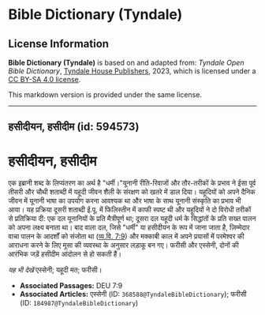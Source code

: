 # Bible Dictionary (Tyndale)

## License Information

**Bible Dictionary (Tyndale)** is based on and adapted from: _Tyndale Open Bible Dictionary_, [Tyndale House Publishers](https://tyndaleopenresources.com/), 2023, which is licensed under a [CC BY-SA 4.0 license](https://creativecommons.org/licenses/by-sa/4.0/legalcode.en).

This markdown version is provided under the same license.



--------------------------------

## हसीदीयन, हसीदीम (id: 594573)

हसीदीयन, हसीदीम
===============

एक इब्रानी शब्द के लिप्यंतरण का अर्थ है "धर्मी।"यूनानी रीति\-रिवाजों और तौर\-तरीकों के प्रभाव ने ईसा पूर्व तीसरी और चौथी शताब्दी में यहूदी जीवन शैली के संरक्षण को खतरे में डाल दिया। यहूदियों को अपने दैनिक जीवन में यूनानी भाषा का उपयोग करना आवश्यक था और भाषा के साथ यूनानी संस्कृति का प्रभाव भी आया। यह प्रक्रिया दूसरी शताब्दी ई.पू. में फिलिस्तीन में काफी स्पष्ट थी और यहूदियों ने दो विरोधी तरीकों से प्रतिक्रिया दी: एक दल यूनानियों के प्रति मैत्रीपूर्ण था; दूसरा दल यहूदी धर्म के सिद्धांतों के प्रति सख्त पालन को अपना लक्ष्य बनाता था। बाद वाला दल, जिसे "धर्मी" या हसीदीयन के रूप में जाना जाता है, ज़िम्मेदार वाचा पालन के आदर्शों को संजोता था ([व्य.वि. 7:9](https://ref.ly/Deut7:9)) और मक्काबी काल में अपने प्रयासों में परमेश्वर की आराधना करने के लिए मूसा की व्यवस्था के अनुसार लड़ाकू बन गए। फरीसी और एस्सेनी, दोनों की आरंभिक जड़ें हसीदीम आंदोलन से हो सकती हैं।

*यह भी देखें*  एस्सेनी; यहूदी मत; फरीसी।

* **Associated Passages:** DEU 7:9
* **Associated Articles:** एस्सेनी  (ID: `368588@TyndaleBibleDictionary`); फरीसी (ID: `184987@TyndaleBibleDictionary`)

